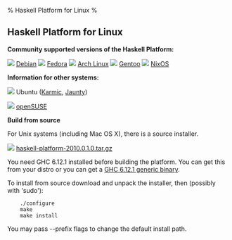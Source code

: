 % Haskell Platform for Linux
%

Haskell Platform for Linux
-----

**Community supported versions of the Haskell Platform:**

![](http://hackage.haskell.org/platform/new/icons/debian.png) [Debian]
![](http://hackage.haskell.org/platform/new/icons/fedora.png) [Fedora]
![](http://hackage.haskell.org/platform/new/icons/arch.png) [Arch Linux]
![](http://hackage.haskell.org/platform/new/icons/gentoo.png) [Gentoo]
![](http://hackage.haskell.org/platform/new/icons/nixos.png) [NixOS]

[Debian]: http://packages.debian.org/sid/haskell-platform
[Fedora]: https://admin.fedoraproject.org/pkgdb/acls/name/haskell-platform
[Arch Linux]: http://aur.archlinux.org/packages.php?ID=26279
[Gentoo]: http://www.haskell.org/haskellwiki/Gentoo/HaskellPlatform
[NixOS]: http://hydra.nixos.org/job/nixpkgs/trunk/haskellPackages_ghc6102.haskellPlatform/jobstatus

**Information for other systems:**

![](http://hackage.haskell.org/platform/new/icons/ubuntu.png) Ubuntu ([Karmic], [Jaunty])

![](http://hackage.haskell.org/platform/new/icons/opensuse.png) [openSUSE]

[Jaunty]: http://sitr.us/2009/07/02/how-to-install-haskell-platform-on-ubuntu-jaunty.html
[Karmic]: http://davidsiegel.org/haskell-platform-in-karmic-koala/
[openSUSE]: http://en.opensuse.org/Packaging/Haskell

**Build from source**

For Unix systems (including Mac OS X), there is a source installer.

![](http://hackage.haskell.org/platform/new/icons/source.png) [haskell-platform-2010.0.1.0.tar.gz]

You need GHC 6.12.1 installed before building the platform. You can get this from your distro or
you can get a [GHC 6.12.1 generic binary].

[haskell-platform-2010.0.1.0.tar.gz]: //code.haskell.org/~dons/code/haskell-platform/snapshot/haskell-platform-2010.1.0.0-20100320-2.tar.gz
[GHC 6.12.1 generic binary]: http://haskell.org/ghc/download_ghc_6_12_1.html#distros

To install from source download and unpack the installer, then (possibly with 'sudo'):

        ./configure
        make
        make install

You may pass --prefix flags to change the default install path.
